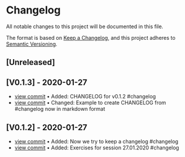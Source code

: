 # Changelog

All notable changes to this project will be documented in this file.

The format is based on [Keep a Changelog](https://keepachangelog.com/en/1.0.0/),
and this project adheres to [Semantic Versioning](https://semver.org/spec/v2.0.0.html).

## [Unreleased]

## [V0.1.3] - 2020-01-27
- [view commit](http://github.com/visialog/Mediamatiker-MEMA1A/commit/069ac8af121b456b70fc9296de900209a5b21ecb) &bull; Added: CHANGELOG for v0.1.2 #changelog
- [view commit](http://github.com/visialog/Mediamatiker-MEMA1A/commit/555a1d09892dbd6faf365eec8178e92b251d5401) &bull; Changed: Example to create CHANGELOG from #changelog now in markdown format

## [V0.1.2] - 2020-01-27
- [view commit](http://github.com/visialog/Mediamatiker-MEMA1A/commit/c2fa84d872b17d8e097f1301c6ff40fbbe9bc5bd) &bull; Added: Now we try to keep a changelog #changelog
- [view commit](http://github.com/visialog/Mediamatiker-MEMA1A/commit/aedb3bb27882e4d71e9e897ec21f0028458a8159) &bull; Added: Exercises for session 27.01.2020 #changelog


